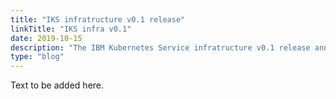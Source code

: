 ```yaml
---
title: "IKS infratructure v0.1 release"
linkTitle: "IKS infra v0.1"
date: 2019-10-15
description: "The IBM Kubernetes Service infratructure v0.1 release announcement"
type: "blog"
---
```


Text to be added here.
